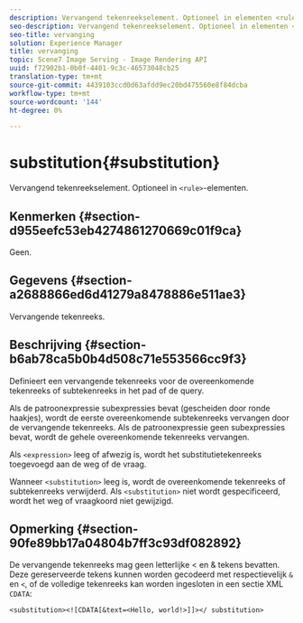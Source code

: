 ```yaml
---
description: Vervangend tekenreekselement. Optioneel in elementen <rule>.
seo-description: Vervangend tekenreekselement. Optioneel in elementen <rule>.
seo-title: vervanging
solution: Experience Manager
title: vervanging
topic: Scene7 Image Serving - Image Rendering API
uuid: f72902b1-0b0f-4401-9c3c-46573048cb25
translation-type: tm+mt
source-git-commit: 4439103ccd0d63afdd9ec20bd475560e8f84dcba
workflow-type: tm+mt
source-wordcount: '144'
ht-degree: 0%

---
```



# substitution{#substitution}

Vervangend tekenreekselement. Optioneel in `<rule>`-elementen.

## Kenmerken {#section-d955eefc53eb4274861270669c01f9ca}

Geen.

## Gegevens {#section-a2688866ed6d41279a8478886e511ae3}

Vervangende tekenreeks.

## Beschrijving {#section-b6ab78ca5b0b4d508c71e553566cc9f3}

Definieert een vervangende tekenreeks voor de overeenkomende tekenreeks of subtekenreeks in het pad of de query.

Als de patroonexpressie subexpressies bevat (gescheiden door ronde haakjes), wordt de eerste overeenkomende subtekenreeks vervangen door de vervangende tekenreeks. Als de patroonexpressie geen subexpressies bevat, wordt de gehele overeenkomende tekenreeks vervangen.

Als `<expression>` leeg of afwezig is, wordt het substitutietekenreeks toegevoegd aan de weg of de vraag.

Wanneer `<substitution>` leeg is, wordt de overeenkomende tekenreeks of subtekenreeks verwijderd. Als `<substitution>` niet wordt gespecificeerd, wordt het weg of vraagkoord niet gewijzigd.

## Opmerking {#section-90fe89bb17a04804b7ff3c93df082892}

De vervangende tekenreeks mag geen letterlijke &lt; en &amp; tekens bevatten. Deze gereserveerde tekens kunnen worden gecodeerd met respectievelijk `&` en `<`, of de volledige tekenreeks kan worden ingesloten in een sectie XML `CDATA`:

`<substitution><![CDATA[&text=<Hello, world!>]]></ substitution>`
